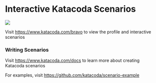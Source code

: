# Interactive Katacoda Scenarios

[![](http://shields.katacoda.com/katacoda/bravo/count.svg)](https://www.katacoda.com/bravo "Get your profile on Katacoda.com")

Visit https://www.katacoda.com/bravo to view the profile and interactive scenarios

### Writing Scenarios
Visit https://www.katacoda.com/docs to learn more about creating Katacoda scenarios

For examples, visit https://github.com/katacoda/scenario-example
